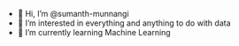 - 👋 Hi, I’m @sumanth-munnangi
- 👀 I’m interested in everything and anything to do with data
- 🌱 I’m currently learning Machine Learning 


<!---
sumanth-munnangi/sumanth-munnangi is a ✨ special ✨ repository because its `README.md` (this file) appears on your GitHub profile.
You can click the Preview link to take a look at your changes.
--->

